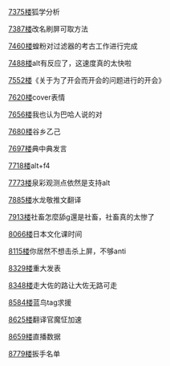 [7375楼](https://bbs.nga.cn/read.php?tid=25842567&page=369#l7375)狐学分析

[7387楼](https://bbs.nga.cn/read.php?tid=25842567&page=370#l7387)改名刷屏可取方法

[7460楼](https://bbs.nga.cn/read.php?tid=25842567&page=374#l7460)蝗粉对过滤器的考古工作进行完成

[7488楼](https://bbs.nga.cn/read.php?tid=25842567&page=375#l7488)alt有反应了，这速度真的太快啦

[7552楼](https://bbs.nga.cn/read.php?tid=25842567&page=378#l7552)《关于为了开会而开会的问题进行的开会》

[7620楼](https://bbs.nga.cn/read.php?tid=25842567&page=382#l7620)cover表情

[7656楼](https://bbs.nga.cn/read.php?tid=25842567&page=383#l7656)我也认为巴哈人说的对

[7680楼](https://bbs.nga.cn/read.php?tid=25842567&page=385#l7680)谷乡乙己

[7697楼](https://bbs.nga.cn/read.php?tid=25842567&page=385#l7697)典中典发言

[7718楼](https://bbs.nga.cn/read.php?tid=25842567&page=386#l7718)alt+f4

[7773楼](https://bbs.nga.cn/read.php?tid=25842567&page=389#l7773)泉彩观测点依然是支持alt

[7885楼](https://bbs.nga.cn/read.php?tid=25842567&page=395#l7885)水龙敬推文翻译

[7913楼](https://bbs.nga.cn/read.php?tid=25842567&page=396#l7913)社畜怎麼舔g還是社畜，社畜真的太惨了

[8066楼](https://bbs.nga.cn/read.php?tid=25842567&page=404#l8066)日本文化课时间

[8115楼](https://bbs.nga.cn/read.php?tid=25842567&page=406#l8115)你居然不想击杀上屏，不够anti

[8329楼](https://bbs.nga.cn/read.php?tid=25842567&page=417#l8329)重大发表

[8348楼](https://bbs.nga.cn/read.php?tid=25842567&page=418#l8348)走大佐的路让大佐无路可走

[8584楼](https://bbs.nga.cn/read.php?tid=25842567&page=430#l8584)蓝鸟tag求援

[8625楼](https://bbs.nga.cn/read.php?tid=25842567&page=432#l8625)翻译官魔怔加速

[8659楼](https://bbs.nga.cn/read.php?tid=25842567&page=433#l8659)直播数据

[8779楼](https://bbs.nga.cn/read.php?tid=25842567&page=439#l8779)扳手名单